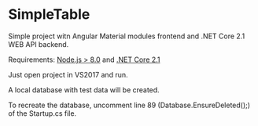 # SimpleTable

Simple project witn Angular Material modules frontend and .NET Core 2.1 WEB API backend.

Requirements: [Node.js > 8.0](https://nodejs.org/en/download/) and [.NET Core 2.1](https://www.microsoft.com/net/download)

Just open project in VS2017 and run.

A local database with test data will be created.

To recreate the database, uncomment line 89 (Database.EnsureDeleted();) of the Startup.cs file. 
